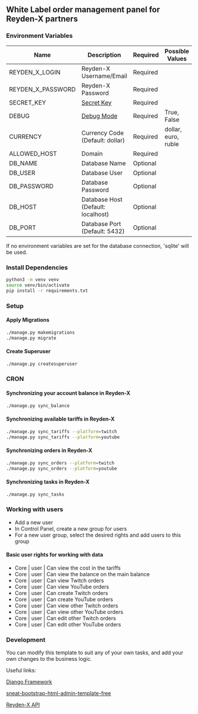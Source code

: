 ## White Label order management panel for Reyden-X partners

### Environment Variables

|Name|Description|Required|Possible Values|
|---|---|---|---|
|REYDEN_X_LOGIN|Reyden-X Username/Email|Required||
|REYDEN_X_PASSWORD|Reyden-X Password|Required||
|SECRET_KEY|[Secret Key](https://docs.djangoproject.com/en/5.0/ref/settings/#std-setting-SECRET_KEY)|Required||
|DEBUG|[Debug Mode](https://docs.djangoproject.com/en/5.0/ref/settings/#std-setting-DEBUG)|Required|True, False|
|CURRENCY|Currency Code (Default: dollar)|Required|dollar, euro, ruble|
|ALLOWED_HOST|Domain|Required||
|DB_NAME|Database Name|Optional||
|DB_USER|Database User|Optional||
|DB_PASSWORD|Database Password|Optional||
|DB_HOST|Database Host (Default: localhost)|Optional||
|DB_PORT|Database Port (Default: 5432)|Optional||

If no environment variables are set for the database connection, 'sqlite' will be used.

### Install Dependencies

```bash
python3 -m venv venv
source venv/bin/activate
pip install -r requirements.txt
```

### Setup

#### Apply Migrations

```bash
./manage.py makemigrations
./manage.py migrate
```

#### Create Superuser

```bash
./manage.py createsuperuser
```

### CRON

#### Synchronizing your account balance in Reyden-X

```bash
./manage.py sync_balance
```

#### Synchronizing available tariffs in Reyden-X

```bash
./manage.py sync_tariffs --platform=twitch
./manage.py sync_tariffs --platform=youtube
```

#### Synchronizing orders in Reyden-X

```bash
./manage.py sync_orders --platform=twitch
./manage.py sync_orders --platform=youtube
```

#### Synchronizing tasks in Reyden-X

```bash
./manage.py sync_tasks
```

### Working with users

- Add a new user
- In Control Panel, create a new group for users
- For a new user group, select the desired rights and add users to this group

#### Basic user rights for working with data

- Core | user | Can view the cost in the tariffs
- Core | user | Can view the balance on the main balance
- Core | user | Can view Twitch orders
- Core | user | Can view YouTube orders
- Core | user | Can create Twitch orders
- Core | user | Can create YouTube orders
- Core | user | Can view other Twitch orders
- Core | user | Can view other YouTube orders
- Core | user | Can edit other Twitch orders
- Core | user | Can edit other YouTube orders

### Development

You can modify this template to suit any of your own tasks, and add your own changes to the business logic.

Useful links:

[Django Framework](https://www.djangoproject.com/)

[sneat-bootstrap-html-admin-template-free](https://github.com/themeselection/sneat-bootstrap-html-admin-template-free/)

[Reyden-X API](https://api.reyden-x.com/docs)
